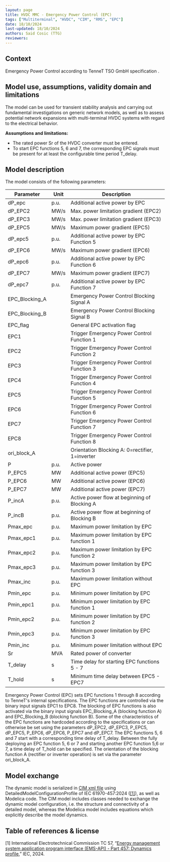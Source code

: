 ```yaml
---
layout: page 
title: HVDC MMC - Emergency Power Control (EPC)
tags: ["Multiterminal", "HVDC", "CIM", "RMS", "EPC"] 
date: 18/10/2024 
last-updated: 18/10/2024
authors: Said Cosic (TTG)
reviewers: 
---
```


## Context

Emergency Power Control according to TenneT TSO GmbH specification .

## Model use, assumptions, validity domain and limitations

The model can be used for transient stability analysis and carrying out fundamental investigations on generic network models, as well as to assess potential network expansions with multi-terminal HVDC systems with regard to the electrical behavior.

**Assumptions and limitations:**

 - The rated power Sr of the HVDC converter must be entered.
 - To start EPC functions 5, 6 and 7, the corresponding EPC signals must be present for at least the configurable time period T_delay.
 
## Model description 

The model consists of the following parameters:

| Parameter      | Unit | Description |
| --------------------------------| ----------------------------------- | ---------------------------------------------------- |
|	dP_epc	|	p.u.	|	Additional active power by EPC	|
|	dP_EPC2	|	MW/s	|	Max. power limitation gradient (EPC2)	|
|	dP_EPC3	|	MW/s	|	Max. power limitation gradient (EPC3)	|
|	dP_EPC5	|	MW/s	|	Maximum power gradient (EPC5)	|
|	dP_epc5	|	p.u.	|	Additional active power by EPC Function 5	|
|	dP_EPC6	|	MW/s	|	Maximum power gradient (EPC6)	|
|	dP_epc6	|	p.u.	|	Additional active power by EPC Function 6	|
|	dP_EPC7	|	MW/s	|	Maximum power gradient (EPC7)	|
|	dP_epc7	|	p.u.	|	Additional active power by EPC Function 7	|
|	EPC_Blocking_A	|		|	Emergency Power Control Blocking Signal A	|
|	EPC_Blocking_B	|		|	Emergency Power Control Blocking Signal B	|
|	EPC_flag	|		|	General EPC activation flag	|
|	EPC1	|		|	Trigger Emergency Power Control Function 1	|
|	EPC2	|		|	Trigger Emergency Power Control Function 2	|
|	EPC3	|		|	Trigger Emergency Power Control Function 3	|
|	EPC4	|		|	Trigger Emergency Power Control Function 4	|
|	EPC5	|		|	Trigger Emergency Power Control Function 5	|
|	EPC6	|		|	Trigger Emergency Power Control Function 6	|
|	EPC7	|		|	Trigger Emergency Power Control Function 7	|
|	EPC8	|		|	Trigger Emergency Power Control Function 8	|
|	ori_block_A	|		|	Orientation Blocking A: 0=rectifier, 1=inverter	|
|	P	|	p.u.	|	Active power	|
|	P_EPC5	|	MW	|	Additional active power (EPC5)	|
|	P_EPC6	|	MW	|	Additional active power (EPC6)	|
|	P_EPC7	|	MW	|	Additional active power (EPC7)	|
|	P_incA	|	p.u.	|	Active power flow at beginning of Blocking A	|
|	P_incB	|	p.u.	|	Active power flow at beginning of Blocking B	|
|	Pmax_epc	|	p.u.	|	Maximum power limitation by EPC	|
|	Pmax_epc1	|	p.u.	|	Maximum power limitation by EPC function 1	|
|	Pmax_epc2	|	p.u.	|	Maximum power limitation by EPC function 2	|
|	Pmax_epc3	|	p.u.	|	Maximum power limitation by EPC function 3	|
|	Pmax_inc	|	p.u.	|	Maximum power limitation without EPC	|
|	Pmin_epc	|	p.u.	|	Minimum power limitation by EPC	|
|	Pmin_epc1	|	p.u.	|	Minimum power limitation by EPC function 1	|
|	Pmin_epc2	|	p.u.	|	Minimum power limitation by EPC function 2	|
|	Pmin_epc3	|	p.u.	|	Minimum power limitation by EPC function 3	|
|	Pmin_inc	|	p.u.	|	Minimum power limitation without EPC	|
|	Sr	|	MVA	|	Rated power of converter	|
|	T_delay	|	s	|	Time delay for starting EPC functions 5 - 7	|
|	T_hold	|	s	|	Minimum time delay between EPC5 - EPC7	|

Emergency Power Control (EPC) sets EPC functions 1 through 8 according to TenneT's internal specifications. 
The EPC functions are controlled via the binary input signals EPC1 to EPC8. The blocking of EPC functions is also activated via the binary input signals EPC_Blocking_A (blocking function A) and EPC_Blocking_B (blocking function B).  Some of the characteristics of the EPC functions are hardcoded
according to the specifications or can otherwise be set using the parameters dP_EPC2, dP_EPC3, P_EPC5, dP_EPC5, P_EPC6, dP_EPC6, P_EPC7 and dP_EPC7.
The EPC functions 5, 6 and 7 start with a corresponding time delay of T_delay. Between the fully deploying an EPC function 5, 6 or 7 and starting another EPC function 5,6 or 7, a time delay of T_hold can be specified. 
The orientation of the blocking function A (rectifier or inverter operation) is set via the parameter ori_block_A.

## Model exchange

The dynamic model is serialized in [CIM xml file](https://supergridinstitute.sharepoint.com/:f:/r/sites/HVDC-WISE/Documents%20partages/WP4%20-%20Enabling%20technologies/D4.3/HVDC-Wise_lib_internal/Artifacts_%26_equations/HVDC_MMC/DMC_EPC.xml) using DetailedModelConfigurationProfile of IEC 61970-457:2024 ([[1]](#1)), as well as Modelica code.
The CIM model includes classes needed to exchange the dynamic model configuration, i.e. the structure and connectivity of a detailed model, whereas the Modelica model includes equations which explicitly describe the model dynamics.


## Table of references & license

<a id="1">[1]</a>  International Electrotechnical Commission TC 57, “[Energy management system application program interface (EMS-API) - Part 457: Dynamics profile](https://webstore.iec.ch/en/publication/68910),” IEC, 2024.
